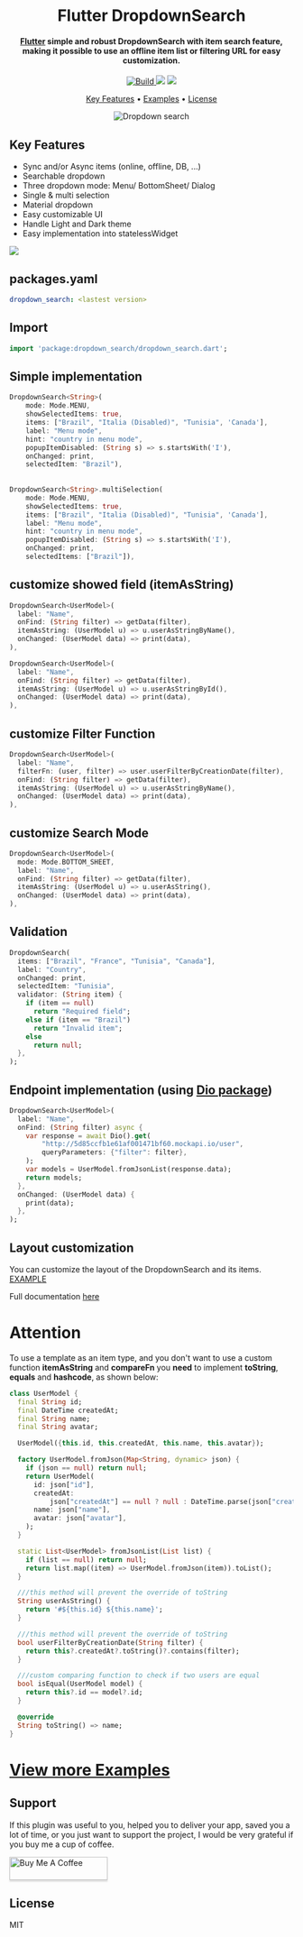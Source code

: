 <h1 align="center">
  Flutter DropdownSearch
  <br>
</h1>

<h4 align="center">
  <a href="https://flutter.io" target="_blank">Flutter</a> simple and robust DropdownSearch with item search feature, making it possible to use an offline item list or filtering URL for easy customization.
</h4>

<p align="center">
  <a href="https://pub.dev/packages/dropdown_search">
    <img src="https://img.shields.io/badge/build-passing-brightgreen"
         alt="Build">
  </a>
  <a href="https://pub.dev/packages/dropdown_search"><img src="https://img.shields.io/pub/v/dropdown_search"></a>
  <a href="https://www.buymeacoffee.com/SalimDev">
    <img src="https://img.shields.io/badge/$-donate-ff69b4.svg?maxAge=2592000&amp;style=flat">
  </a>
</p>

<p align="center">
  <a href="#key-features">Key Features</a> •
  <a href="https://github.com/salim-lachdhaf/searchable_dropdown/blob/master/example">Examples</a> •
  <a href="#license">License</a>
</p>

<p align="center">
  <img src="https://github.com/salim-lachdhaf/searchable_dropdown/blob/master/screenshots/example.gif?raw=true" alt="Dropdown search" />
</p>

## Key Features

* Sync and/or Async items (online, offline, DB, ...)
* Searchable dropdown
* Three dropdown mode: Menu/ BottomSheet/ Dialog
* Single & multi selection
* Material dropdown
* Easy customizable UI
* Handle Light and Dark theme
* Easy implementation into statelessWidget

![](https://github.com/salim-lachdhaf/searchable_dropdown/blob/master/screenshots/Screenshot_4.png?raw=true)

## packages.yaml
```yaml
dropdown_search: <lastest version>
```

## Import
```dart
import 'package:dropdown_search/dropdown_search.dart';
```


## Simple implementation

```dart
DropdownSearch<String>(
    mode: Mode.MENU,
    showSelectedItems: true,
    items: ["Brazil", "Italia (Disabled)", "Tunisia", 'Canada'],
    label: "Menu mode",
    hint: "country in menu mode",
    popupItemDisabled: (String s) => s.startsWith('I'),
    onChanged: print,
    selectedItem: "Brazil"),
    
    
DropdownSearch<String>.multiSelection(
    mode: Mode.MENU,
    showSelectedItems: true,
    items: ["Brazil", "Italia (Disabled)", "Tunisia", 'Canada'],
    label: "Menu mode",
    hint: "country in menu mode",
    popupItemDisabled: (String s) => s.startsWith('I'),
    onChanged: print,
    selectedItems: ["Brazil"]),
```

## customize showed field (itemAsString)

```dart
DropdownSearch<UserModel>(
  label: "Name",
  onFind: (String filter) => getData(filter),
  itemAsString: (UserModel u) => u.userAsStringByName(),
  onChanged: (UserModel data) => print(data),
),

DropdownSearch<UserModel>(
  label: "Name",
  onFind: (String filter) => getData(filter),
  itemAsString: (UserModel u) => u.userAsStringById(),
  onChanged: (UserModel data) => print(data),
),
```

## customize Filter Function
```dart
DropdownSearch<UserModel>(
  label: "Name",
  filterFn: (user, filter) => user.userFilterByCreationDate(filter),
  onFind: (String filter) => getData(filter),
  itemAsString: (UserModel u) => u.userAsStringByName(),
  onChanged: (UserModel data) => print(data),
),
```

## customize Search Mode
```dart
DropdownSearch<UserModel>(
  mode: Mode.BOTTOM_SHEET,
  label: "Name",
  onFind: (String filter) => getData(filter),
  itemAsString: (UserModel u) => u.userAsString(),
  onChanged: (UserModel data) => print(data),
),
```

## Validation
```dart
DropdownSearch(
  items: ["Brazil", "France", "Tunisia", "Canada"],
  label: "Country",
  onChanged: print,
  selectedItem: "Tunisia",
  validator: (String item) {
    if (item == null)
      return "Required field";
    else if (item == "Brazil")
      return "Invalid item";
    else
      return null;
  },
);
```


## Endpoint implementation (using [Dio package](https://pub.dev/packages/dio))
```dart
DropdownSearch<UserModel>(
  label: "Name",
  onFind: (String filter) async {
    var response = await Dio().get(
        "http://5d85ccfb1e61af001471bf60.mockapi.io/user",
        queryParameters: {"filter": filter},
    );
    var models = UserModel.fromJsonList(response.data);
    return models;
  },
  onChanged: (UserModel data) {
    print(data);
  },
);
```
## Layout customization
You can customize the layout of the DropdownSearch and its items. [EXAMPLE](https://github.com/salim-lachdhaf/searchable_dropdown/tree/master/example#custom-layout-endpoint-example)

Full documentation [here](https://pub.dev/documentation/dropdown_search/latest/dropdown_search/DropdownSearch-class.html)

# Attention
To use a template as an item type, and you don't want to use a custom function **itemAsString** and **compareFn** you **need** to implement **toString**, **equals** and **hashcode**, as shown below:


```dart
class UserModel {
  final String id;
  final DateTime createdAt;
  final String name;
  final String avatar;

  UserModel({this.id, this.createdAt, this.name, this.avatar});

  factory UserModel.fromJson(Map<String, dynamic> json) {
    if (json == null) return null;
    return UserModel(
      id: json["id"],
      createdAt:
          json["createdAt"] == null ? null : DateTime.parse(json["createdAt"]),
      name: json["name"],
      avatar: json["avatar"],
    );
  }

  static List<UserModel> fromJsonList(List list) {
    if (list == null) return null;
    return list.map((item) => UserModel.fromJson(item)).toList();
  }

  ///this method will prevent the override of toString
  String userAsString() {
    return '#${this.id} ${this.name}';
  }

  ///this method will prevent the override of toString
  bool userFilterByCreationDate(String filter) {
    return this?.createdAt?.toString()?.contains(filter);
  }

  ///custom comparing function to check if two users are equal
  bool isEqual(UserModel model) {
    return this?.id == model?.id;
  }

  @override
  String toString() => name;
}
```

# [View more Examples](https://github.com/salim-lachdhaf/searchable_dropdown/tree/master/example)

## Support

If this plugin was useful to you, helped you to deliver your app, saved you a lot of time, or you just want to support the project, I would be very grateful if you buy me a cup of coffee.

<a href="https://www.buymeacoffee.com/SalimDev" target="_blank"><img src="https://www.buymeacoffee.com/assets/img/custom_images/purple_img.png" alt="Buy Me A Coffee" style="height: 41px !important;width: 174px !important;box-shadow: 0px 3px 2px 0px rgba(190, 190, 190, 0.5) !important;-webkit-box-shadow: 0px 3px 2px 0px rgba(190, 190, 190, 0.5) !important;" ></a>

## License

MIT
